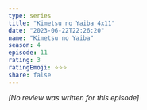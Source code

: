 ```yaml
---
type: series
title: "Kimetsu no Yaiba 4x11"
date: "2023-06-22T22:26:20"
name: "Kimetsu no Yaiba"
season: 4
episode: 11
rating: 3
ratingEmoji: ⭐️⭐️⭐️
share: false
---
```


_[No review was written for this episode]_
